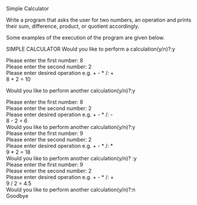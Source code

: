 Simple Calculator

Write a program that asks the user for two numbers, an operation and prints their sum, difference, product, or quotient accordingly.

Some examples of the execution of the program are given below.

SIMPLE CALCULATOR
Would you like to perform a calculation(y/n)?:y <br>

Please enter the first number: 8 <br>
Please enter the second number: 2 <br>
Please enter desired operation e.g. + - * /: + <br>
8 + 2 = 10 <br>

Would you like to perform another calculation(y/n)?:y <br>

Please enter the first number: 8 <br>
Please enter the second number: 2 <br>
Please enter desired operation e.g. + - * /: - <br>
8 - 2 = 6 <br>
Would you like to perform another calculation(y/n)?:y <br>
Please enter the first number: 9 <br>
Please enter the second number: 2 <br>
Please enter desired operation e.g. + - * /: * <br>
9 * 2 = 18 <br>
Would you like to perform another calculation(y/n)? :y <br>
Please enter the first number: 9 <br>
Please enter the second number: 2 <br>
Please enter desired operation e.g. + - * /: + <br>
9 / 2 = 4.5 <br>
Would you like to perform another calculation(y/n)?:n <br>
Goodbye <br>


